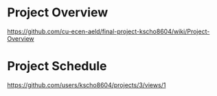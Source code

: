 # Project Overview
https://github.com/cu-ecen-aeld/final-project-kscho8604/wiki/Project-Overview

# Project Schedule
https://github.com/users/kscho8604/projects/3/views/1
